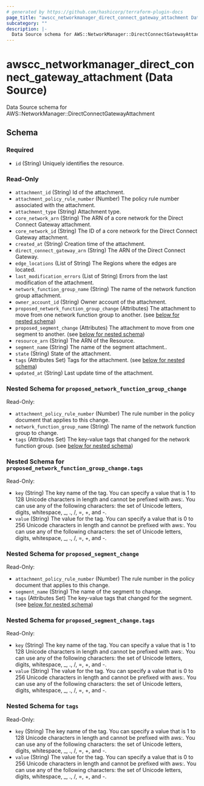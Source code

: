 ```yaml
---
# generated by https://github.com/hashicorp/terraform-plugin-docs
page_title: "awscc_networkmanager_direct_connect_gateway_attachment Data Source - terraform-provider-awscc"
subcategory: ""
description: |-
  Data Source schema for AWS::NetworkManager::DirectConnectGatewayAttachment
---
```


# awscc_networkmanager_direct_connect_gateway_attachment (Data Source)

Data Source schema for AWS::NetworkManager::DirectConnectGatewayAttachment



<!-- schema generated by tfplugindocs -->
## Schema

### Required

- `id` (String) Uniquely identifies the resource.

### Read-Only

- `attachment_id` (String) Id of the attachment.
- `attachment_policy_rule_number` (Number) The policy rule number associated with the attachment.
- `attachment_type` (String) Attachment type.
- `core_network_arn` (String) The ARN of a core network for the Direct Connect Gateway attachment.
- `core_network_id` (String) The ID of a core network for the Direct Connect Gateway attachment.
- `created_at` (String) Creation time of the attachment.
- `direct_connect_gateway_arn` (String) The ARN of the Direct Connect Gateway.
- `edge_locations` (List of String) The Regions where the edges are located.
- `last_modification_errors` (List of String) Errors from the last modification of the attachment.
- `network_function_group_name` (String) The name of the network function group attachment.
- `owner_account_id` (String) Owner account of the attachment.
- `proposed_network_function_group_change` (Attributes) The attachment to move from one network function group to another. (see [below for nested schema](#nestedatt--proposed_network_function_group_change))
- `proposed_segment_change` (Attributes) The attachment to move from one segment to another. (see [below for nested schema](#nestedatt--proposed_segment_change))
- `resource_arn` (String) The ARN of the Resource.
- `segment_name` (String) The name of the segment attachment..
- `state` (String) State of the attachment.
- `tags` (Attributes Set) Tags for the attachment. (see [below for nested schema](#nestedatt--tags))
- `updated_at` (String) Last update time of the attachment.

<a id="nestedatt--proposed_network_function_group_change"></a>
### Nested Schema for `proposed_network_function_group_change`

Read-Only:

- `attachment_policy_rule_number` (Number) The rule number in the policy document that applies to this change.
- `network_function_group_name` (String) The name of the network function group to change.
- `tags` (Attributes Set) The key-value tags that changed for the network function group. (see [below for nested schema](#nestedatt--proposed_network_function_group_change--tags))

<a id="nestedatt--proposed_network_function_group_change--tags"></a>
### Nested Schema for `proposed_network_function_group_change.tags`

Read-Only:

- `key` (String) The key name of the tag. You can specify a value that is 1 to 128 Unicode characters in length and cannot be prefixed with aws:. You can use any of the following characters: the set of Unicode letters, digits, whitespace, _, ., /, =, +, and -.
- `value` (String) The value for the tag. You can specify a value that is 0 to 256 Unicode characters in length and cannot be prefixed with aws:. You can use any of the following characters: the set of Unicode letters, digits, whitespace, _, ., /, =, +, and -.



<a id="nestedatt--proposed_segment_change"></a>
### Nested Schema for `proposed_segment_change`

Read-Only:

- `attachment_policy_rule_number` (Number) The rule number in the policy document that applies to this change.
- `segment_name` (String) The name of the segment to change.
- `tags` (Attributes Set) The key-value tags that changed for the segment. (see [below for nested schema](#nestedatt--proposed_segment_change--tags))

<a id="nestedatt--proposed_segment_change--tags"></a>
### Nested Schema for `proposed_segment_change.tags`

Read-Only:

- `key` (String) The key name of the tag. You can specify a value that is 1 to 128 Unicode characters in length and cannot be prefixed with aws:. You can use any of the following characters: the set of Unicode letters, digits, whitespace, _, ., /, =, +, and -.
- `value` (String) The value for the tag. You can specify a value that is 0 to 256 Unicode characters in length and cannot be prefixed with aws:. You can use any of the following characters: the set of Unicode letters, digits, whitespace, _, ., /, =, +, and -.



<a id="nestedatt--tags"></a>
### Nested Schema for `tags`

Read-Only:

- `key` (String) The key name of the tag. You can specify a value that is 1 to 128 Unicode characters in length and cannot be prefixed with aws:. You can use any of the following characters: the set of Unicode letters, digits, whitespace, _, ., /, =, +, and -.
- `value` (String) The value for the tag. You can specify a value that is 0 to 256 Unicode characters in length and cannot be prefixed with aws:. You can use any of the following characters: the set of Unicode letters, digits, whitespace, _, ., /, =, +, and -.

